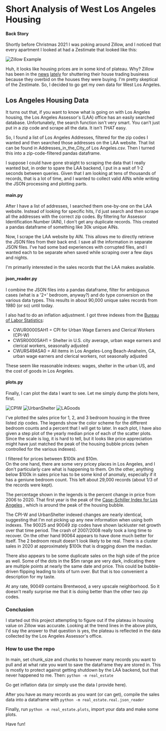 # Short Analysis of West Los Angeles Housing

#### Back Story

Shortly before Christmas 2021 I was poking around Zillow, and I noticed
that every apartment I looked at had a Zestimate that looked like this:

![Zillow Example](resources/zillow_example.png?raw=true "A Zestimate")

Huh, it looks like housing prices are in some kind of plateau.  Why?
Zillow has been in the [news](https://www.cnn.com/2021/11/09/tech/zillow-ibuying-home-zestimate/index.html)
[lately](https://podcasts.apple.com/au/podcast/is-zillow-really-buying-all-the-houses/id1346207297?i=1000542271091)
for shuttering their house trading business because they overbid on
the houses they were buying.  I'm pretty skeptical of the Zestimate. 
So, I decided to go get my own data for West Los Angeles.

## Los Angeles Housing Data

It turns out that, if you want to know what is going on with 
Los Angeles  housing, the Los Angeles Assessor's (LAA) office
has an easily searched database.  Unfortunately, the search function
isn't very smart.  You can't just put in a zip code and scrape all 
the data. It isn't *THAT* easy.

So, I found a list of Los Angeles Addresses, filtered for the zip 
codes I wanted and then searched those addresses on the LAA website.
That list can be found in Addresses_in_the_City_of Los Angeles.csv.
Then I turned this into a zip-code-filtered pandas dataframe.

I suppose I could have gone straight to scraping the data that I really wanted
but, in order to spare the LAA backend, I put in a wait of 1-2 seconds
between queries.  Given that I am looking at tens of thousands of records,
that is a lot of time, and I wanted to collect valid AINs while writing the
JSON processing and plotting parts.

#### __main__.py
After I have a list of addresses, I searched them one-by-one on the 
LAA website.  Instead of looking for specific hits, I'd just search
and then scrape all the addresses with the correct zip codes.  By
filtering for Assessor Identification Number (AIN), I don't get any
duplicate records.
This created a pandas dataframe of something like 30k unique AINs.

Now, I scrape the LAA website by AIN.  This allows me to directly
retrieve the JSON files from their back end.  I save all the information
in separate JSON files.  I've had some bad experiences with corrupted
files, and I wanted each to be separate when saved while scraping
over a few days and nights.

I'm primarily interested in the sales records that the LAA makes available.

#### json_reader.py

I combine the JSON files into a pandas dataframe, filter for 
ambiguous cases (what is a '2+' bedroom, anyway?) and do type
conversion on the various data types.  This results in about 90,000 unique
sales records from 1980 (or so) until today.

I also had to do an inflation adjustment.  I got three indexes from
the [Bureau of Labor Statistics](https://data.bls.gov/pdq/SurveyOutputServlet):

- CWUR0000SAH1 = CPI for Urban Wage Earners and Clerical Workers (CPI-W)
- CWSR0000SAH1 = Shelter in U.S. city average, urban wage earners and clerical workers, seasonally adjusted
- CWURS49ASA0 = All items in Los Angeles-Long Beach-Anaheim, CA, urban wage earners and clerical workers, not seasonally adjusted

These seem like reasonable indexes: wages, shelter in the urban US, and
the cost of goods in Los Angeles.

#### plots.py

Finally, I can plot the data I want to see.  Let me simply dump the plots
here, first.

![CPIW](resources/zipcode_CPIW.png?raw=true "CPI-W")
![UrbanShelter](resources/zipcode_UrbanShelter.png?raw=true "Urban Shelter")
![LAGoods](resources/zipcode_LAGoods.png?raw=true "LA Goods")

I've plotted the sales price for 1, 2, and 3 bedroom housing in the 
three listed zip codes.  The legends show the color scheme for the 
different bedroom counts and a percent that I will get to later.
In each plot, I have also given a step plot of the yearly median price
of each of the scatter plots.  Since the scale is log, it is hard to 
tell, but it looks like price appreciation might have just matched the 
peak of the housing bubble prices (when controlled for the various 
indexes).

I filtered for prices between $100k and $10m.  
On the one hand, there are some very pricey places in Los Angeles, and I don't 
particularly care what is happening to them. On the other, anything below
$100k in sales price has to be some kind of anomaly, especially if it has a
geniune bedroom count.  This left about 29,000 records (about 1/3 of the 
records were kept).

The percentage shown in the legends is the percent change in price from 2006
to 2020.
That first year is the peak of the 
[Case-Schiller Index for Los Angeles](https://fred.stlouisfed.org/series/LXXRSA)
, which is around the peak of the housing bubble.

The CPI-W and UrbanShelter indexed changes are nearly identical, suggesting
that I'm not picking up any new information when using both indexes.
The 90025 and 90049 zip codes have shown lackluster net growth over that time
period.  The crash of 2007/2008 really took a long time to recover.  On the
other hand 90064 appears to have done much better for itself.  The 2 bedroom
result doesn't look likely to be real.  There is a cluster sales in 2020 at
approximately $100k that is dragging down the median.

There also appears to be some duplicate sales on the high side of the price
as well.  Some of the dots in the $5m range are very dark, indicating there are
multiple points at nearly the same date and price.  This could be bubble-driven
flipping leading to lots of turn over.  But that is too convenient a 
description for my taste.

At any rate, 90049 contains Brentwood, a very upscale neighborhood.  So it
doesn't really surprise me that it is doing better than the other two zip
codes.

### Conclusion

I started out this project attempting to figure out if the plateau in housing
value on Zillow was accurate.  Looking at the trend lines in the above plots,
I'd say the answer to that question is yes, the plateau is reflected in the
data collected by the Los Angeles Assessor's office.

### How to use the repo

In main, set chunk_size and chunks to however many records you want to pull and
at what rate you want to save the dataframe they are stored in.  This is mostly
to protect against getting shutdown by the LAA backend, but that never happened
to me.  Then: ```python -m real_estate```

Go get inflation data (or simply use the data I provide here).

After you have as many records as you want (or can get), compile the sales data
into a dataframe with  ```python -m real_estate.real.json_reader```

Finally, run ```python -m real_estate.plots```, import your data and make some
plots.

Have fun!